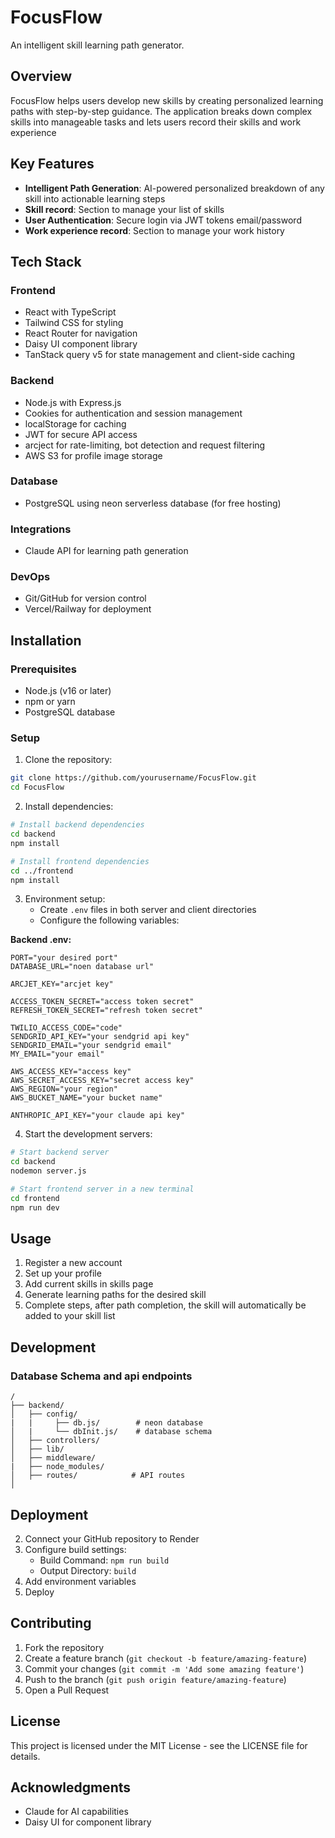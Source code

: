 # FocusFlow

An intelligent skill learning path generator.

## Overview

FocusFlow helps users develop new skills by creating personalized learning paths with step-by-step guidance. The application breaks down complex skills into manageable tasks and lets users record their skills and work experience

## Key Features

- **Intelligent Path Generation**: AI-powered personalized breakdown of any skill into actionable learning steps
- **Skill record**: Section to manage your list of skills
- **User Authentication**: Secure login via JWT tokens email/password
- **Work experience record**: Section to manage your work history

## Tech Stack

### Frontend
- React with TypeScript
- Tailwind CSS for styling
- React Router for navigation
- Daisy UI component library
- TanStack query v5 for state management and client-side caching

### Backend
- Node.js with Express.js
- Cookies for authentication and session management
- localStorage for caching
- JWT for secure API access
- arcject for rate-limiting, bot detection and request filtering
- AWS S3 for profile image storage

### Database
- PostgreSQL using neon serverless database (for free hosting)

### Integrations
- Claude API for learning path generation

### DevOps
- Git/GitHub for version control
- Vercel/Railway for deployment

## Installation

### Prerequisites
- Node.js (v16 or later)
- npm or yarn
- PostgreSQL database

### Setup

1. Clone the repository:
```bash
git clone https://github.com/yourusername/FocusFlow.git
cd FocusFlow
```

2. Install dependencies:
```bash
# Install backend dependencies
cd backend
npm install

# Install frontend dependencies
cd ../frontend
npm install
```

3. Environment setup:
   - Create `.env` files in both server and client directories
   - Configure the following variables:

**Backend .env:**
```
PORT="your desired port"
DATABASE_URL="noen database url"

ARCJET_KEY="arcjet key"

ACCESS_TOKEN_SECRET="access token secret"
REFRESH_TOKEN_SECRET="refresh token secret"

TWILIO_ACCESS_CODE="code"
SENDGRID_API_KEY="your sendgrid api key"
SENDGRID_EMAIL="your sendgrid email"
MY_EMAIL="your email"

AWS_ACCESS_KEY="access key"
AWS_SECRET_ACCESS_KEY="secret access key"
AWS_REGION="your region"
AWS_BUCKET_NAME="your bucket name"

ANTHROPIC_API_KEY="your claude api key"
```

4. Start the development servers:
```bash
# Start backend server
cd backend
nodemon server.js

# Start frontend server in a new terminal
cd frontend
npm run dev
```

## Usage

1. Register a new account
2. Set up your profile
3. Add current skills in skills page
4. Generate learning paths for the desired skill
5. Complete steps, after path completion, the skill will automatically be added to your skill list

## Development

### Database Schema and api endpoints
```
/
├── backend/                   
│   ├── config/
|   |     ├── db.js/        # neon database
│   |     └── dbInit.js/    # database schema
│   ├── controllers/
│   ├── lib/       
│   ├── middleware/
|   ├── node_modules/       
│   ├── routes/            # API routes
│
```

## Deployment
2. Connect your GitHub repository to Render
2. Configure build settings:
   - Build Command: `npm run build`
   - Output Directory: `build`
3. Add environment variables
4. Deploy

## Contributing

1. Fork the repository
2. Create a feature branch (`git checkout -b feature/amazing-feature`)
3. Commit your changes (`git commit -m 'Add some amazing feature'`)
4. Push to the branch (`git push origin feature/amazing-feature`)
5. Open a Pull Request

## License

This project is licensed under the MIT License - see the LICENSE file for details.

## Acknowledgments

- Claude for AI capabilities
- Daisy UI for component library
